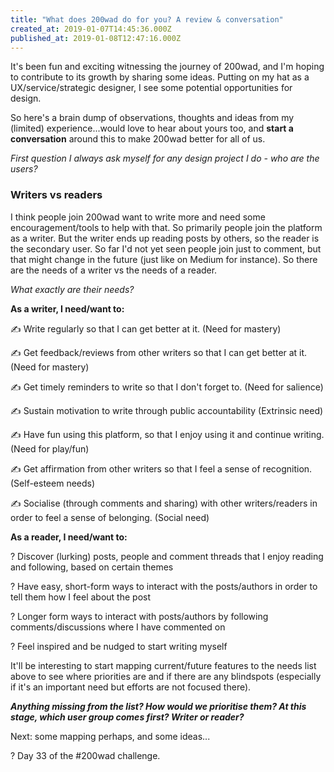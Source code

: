 ```yaml
---
title: "What does 200wad do for you? A review & conversation"
created_at: 2019-01-07T14:45:36.000Z
published_at: 2019-01-08T12:47:16.000Z
---
```

It's been fun and exciting witnessing the journey of 200wad, and I'm hoping to contribute to its growth by sharing some ideas. Putting on my hat as a UX/service/strategic designer, I see some potential opportunities for design. 

  

So here's a brain dump of observations, thoughts and ideas from my (limited) experience...would love to hear about yours too, and **start a conversation** around this to make 200wad better for all of us.   

  

_First question I always ask myself for any design project I do - who are the users?_  

  

### Writers vs readers

I think people join 200wad want to write more and need some encouragement/tools to help with that. So primarily people join the platform as a writer. But the writer ends up reading posts by others, so the reader is the secondary user. So far I'd not yet seen people join just to comment, but that might change in the future (just like on Medium for instance). So there are the needs of a writer vs the needs of a reader. 

  

_What exactly are their needs?_

  

**As a writer, I need/want to:** 

✍️ Write regularly so that I can get better at it. (Need for mastery)

✍️ Get feedback/reviews from other writers so that I can get better at it. (Need for mastery)  

✍️ Get timely reminders to write so that I don't forget to. (Need for salience)

✍️ Sustain motivation to write through public accountability (Extrinsic need)

✍️ Have fun using this platform, so that I enjoy using it and continue writing. (Need for play/fun)

✍️ Get affirmation from other writers so that I feel a sense of recognition. (Self-esteem needs)

✍️ Socialise (through comments and sharing) with other writers/readers in order to feel a sense of belonging. (Social need)

  

**As a reader, I need/want to:**

? Discover (lurking) posts, people and comment threads that I enjoy reading and following, based on certain themes

? Have easy, short-form ways to interact with the posts/authors in order to tell them how I feel about the post

? Longer form ways to interact with posts/authors by following comments/discussions where I have commented on

? Feel inspired and be nudged to start writing myself

  

It'll be interesting to start mapping current/future features to the needs list above to see where priorities are and if there are any blindspots (especially if it's an important need but efforts are not focused there).  

**_Anything missing from the list? How would we prioritise them? At this stage, which user group comes first? Writer or reader?_**   

  

Next: some mapping perhaps, and some ideas...

  

? Day 33 of the #200wad challenge.
